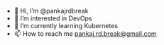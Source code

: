 - 👋 Hi, I’m @pankajrdbreak
- 👀 I’m interested in DevOps
- 🌱 I’m currently learning Kubernetes
- 📫 How to reach me pankaj.rd.break@gmail.com

<!---
pankajrdbreak/pankajrdbreak is a ✨ special ✨ repository because its `README.md` (this file) appears on your GitHub profile.
You can click the Preview link to take a look at your changes.
--->
